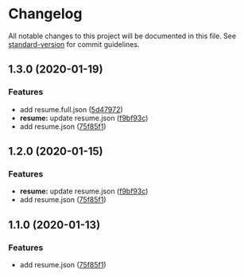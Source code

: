 # Changelog

All notable changes to this project will be documented in this file. See [standard-version](https://github.com/conventional-changelog/standard-version) for commit guidelines.

## 1.3.0 (2020-01-19)

### Features

- add resume.full.json ([5d47972](https://github.com/HiromiShikata/profile/commit/5d479722fa5053cbe990e400d2157ebb059b1f19))
- **resume:** update resume.json ([f9bf93c](https://github.com/HiromiShikata/profile/commit/f9bf93c7eddb22ffbfcd5abd7764ef903b6789e6))
- add resume.json ([75f85f1](https://github.com/HiromiShikata/profile/commit/75f85f1856d6abc61e29766da6a3653ae096387c))

## 1.2.0 (2020-01-15)

### Features

- **resume:** update resume.json ([f9bf93c](https://github.com/HiromiShikata/profile/commit/f9bf93c7eddb22ffbfcd5abd7764ef903b6789e6))
- add resume.json ([75f85f1](https://github.com/HiromiShikata/profile/commit/75f85f1856d6abc61e29766da6a3653ae096387c))

## 1.1.0 (2020-01-13)

### Features

- add resume.json ([75f85f1](https://github.com/HiromiShikata/profile/commit/75f85f1856d6abc61e29766da6a3653ae096387c))
